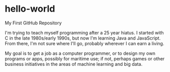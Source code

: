 # hello-world
My First GitHub Repository

I'm trying to teach myself programming after a 25 year hiatus.  I started with C in the late 1980s/early 1990s, but now I'm learning Java and JavaScript.  From there, I'm not sure where I'll go, probably wherever I can earn a living.

My goal is to get a job as a computer programmer, or to design my own programs or apps, possibly for maritime use; if not, perhaps games or other business initiatives in the areas of machine learning and big data.
